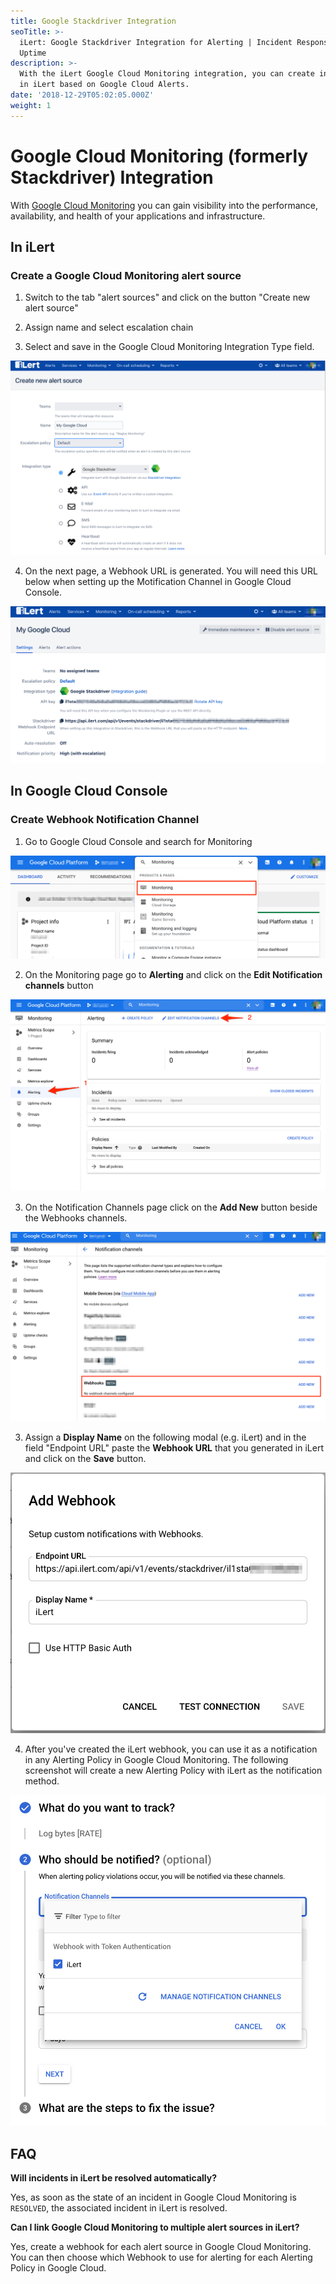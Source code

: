 ```yaml
---
title: Google Stackdriver Integration
seoTitle: >-
  iLert: Google Stackdriver Integration for Alerting | Incident Response |
  Uptime
description: >-
  With the iLert Google Cloud Monitoring integration, you can create incidents
  in iLert based on Google Cloud Alerts.
date: '2018-12-29T05:02:05.000Z'
weight: 1
---
```


# Google Cloud Monitoring \(formerly Stackdriver\) Integration

With [Google Cloud Monitoring](https://cloud.google.com/monitoring) you can gain visibility into the performance, availability, and health of your applications and infrastructure.

## In iLert <a id="in-ilert"></a>

### Create a Google Cloud Monitoring alert source

1. Switch to the tab "alert sources" and click on the button "Create new alert source"

2. Assign name and select escalation chain

3. Select and save in the Google Cloud Monitoring Integration Type field.

![](../.gitbook/assets/screenshot_27_09_21__17_08.png)

4. On the next page, a Webhook URL is generated. You will need this URL below when setting up the Motification Channel in Google Cloud Console.

![](../.gitbook/assets/screenshot_27_09_21__17_10.png)

## In Google Cloud Console <a id="create-webhook-notification"></a>

### Create Webhook Notification Channel

1. Go to Google Cloud Console and search for Monitoring

![](../.gitbook/assets/screenshot_27_09_21__17_12.png)

2. On the Monitoring page go to **Alerting** and click on the **Edit Notification channels** button

![](../.gitbook/assets/screenshot_27_09_21__17_15.png)

3. On the Notification Channels page click on the **Add New** button beside the Webhooks channels.

![](../.gitbook/assets/screenshot_27_09_21__17_17.png)

3. Assign a **Display Name** on the following modal \(e.g. iLert\) and in the field "Endpoint URL" paste the **Webhook URL** that you generated in iLert and click on the **Save** button.

![](../.gitbook/assets/screenshot_27_09_21__17_21.png)

4. After you've created the iLert webhook, you can use it as a notification in any Alerting Policy in Google Cloud Monitoring. The following screenshot will create a new Alerting Policy with iLert as the notification method.

![](../.gitbook/assets/screenshot_27_09_21__17_25.png)

## FAQ <a id="faq"></a>

**Will incidents in iLert be resolved automatically?**

Yes, as soon as the state of an incident in Google Cloud Monitoring is `RESOLVED`, the associated incident in iLert is resolved.

**Can I link Google Cloud Monitoring to multiple alert sources in iLert?**

Yes, create a webhook for each alert source in Google Cloud Monitoring. You can then choose which Webhook to use for alerting for each Alerting Policy in Google Cloud.

